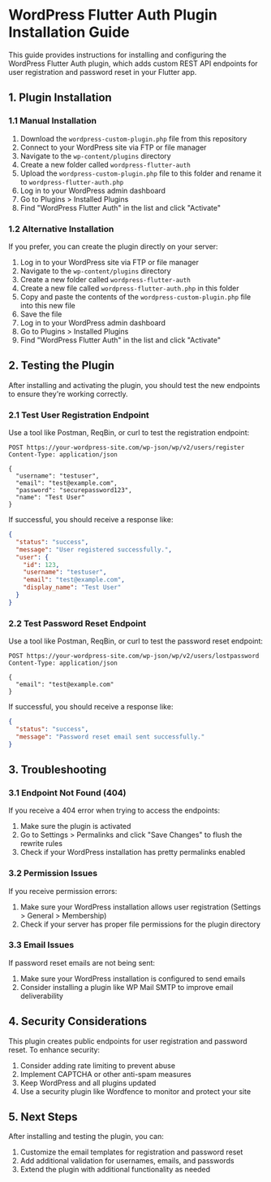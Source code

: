 # WordPress Flutter Auth Plugin Installation Guide

This guide provides instructions for installing and configuring the WordPress Flutter Auth plugin, which adds custom REST API endpoints for user registration and password reset in your Flutter app.

## 1. Plugin Installation

### 1.1 Manual Installation

1. Download the `wordpress-custom-plugin.php` file from this repository
2. Connect to your WordPress site via FTP or file manager
3. Navigate to the `wp-content/plugins` directory
4. Create a new folder called `wordpress-flutter-auth`
5. Upload the `wordpress-custom-plugin.php` file to this folder and rename it to `wordpress-flutter-auth.php`
6. Log in to your WordPress admin dashboard
7. Go to Plugins > Installed Plugins
8. Find "WordPress Flutter Auth" in the list and click "Activate"

### 1.2 Alternative Installation

If you prefer, you can create the plugin directly on your server:

1. Log in to your WordPress site via FTP or file manager
2. Navigate to the `wp-content/plugins` directory
3. Create a new folder called `wordpress-flutter-auth`
4. Create a new file called `wordpress-flutter-auth.php` in this folder
5. Copy and paste the contents of the `wordpress-custom-plugin.php` file into this new file
6. Save the file
7. Log in to your WordPress admin dashboard
8. Go to Plugins > Installed Plugins
9. Find "WordPress Flutter Auth" in the list and click "Activate"

## 2. Testing the Plugin

After installing and activating the plugin, you should test the new endpoints to ensure they're working correctly.

### 2.1 Test User Registration Endpoint

Use a tool like Postman, ReqBin, or curl to test the registration endpoint:

```
POST https://your-wordpress-site.com/wp-json/wp/v2/users/register
Content-Type: application/json

{
  "username": "testuser",
  "email": "test@example.com",
  "password": "securepassword123",
  "name": "Test User"
}
```

If successful, you should receive a response like:

```json
{
  "status": "success",
  "message": "User registered successfully.",
  "user": {
    "id": 123,
    "username": "testuser",
    "email": "test@example.com",
    "display_name": "Test User"
  }
}
```

### 2.2 Test Password Reset Endpoint

Use a tool like Postman, ReqBin, or curl to test the password reset endpoint:

```
POST https://your-wordpress-site.com/wp-json/wp/v2/users/lostpassword
Content-Type: application/json

{
  "email": "test@example.com"
}
```

If successful, you should receive a response like:

```json
{
  "status": "success",
  "message": "Password reset email sent successfully."
}
```

## 3. Troubleshooting

### 3.1 Endpoint Not Found (404)

If you receive a 404 error when trying to access the endpoints:

1. Make sure the plugin is activated
2. Go to Settings > Permalinks and click "Save Changes" to flush the rewrite rules
3. Check if your WordPress installation has pretty permalinks enabled

### 3.2 Permission Issues

If you receive permission errors:

1. Make sure your WordPress installation allows user registration (Settings > General > Membership)
2. Check if your server has proper file permissions for the plugin directory

### 3.3 Email Issues

If password reset emails are not being sent:

1. Make sure your WordPress installation is configured to send emails
2. Consider installing a plugin like WP Mail SMTP to improve email deliverability

## 4. Security Considerations

This plugin creates public endpoints for user registration and password reset. To enhance security:

1. Consider adding rate limiting to prevent abuse
2. Implement CAPTCHA or other anti-spam measures
3. Keep WordPress and all plugins updated
4. Use a security plugin like Wordfence to monitor and protect your site

## 5. Next Steps

After installing and testing the plugin, you can:

1. Customize the email templates for registration and password reset
2. Add additional validation for usernames, emails, and passwords
3. Extend the plugin with additional functionality as needed
